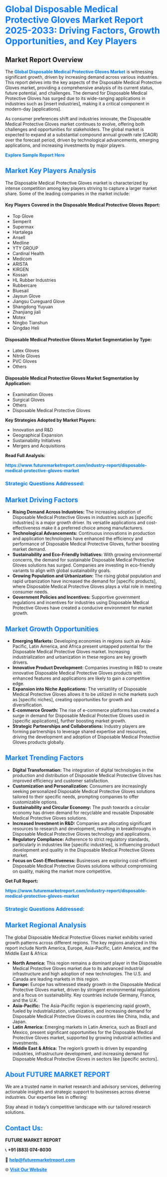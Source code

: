 <h1 style="color: #007BFF;">Global Disposable Medical Protective Gloves Market Report 2025-2033: Driving Factors, Growth Opportunities, and Key Players</h1>

<section id="overview">
<h2>Market Report Overview</h2>
<p>The <a href="https://www.futuremarketreport.com/industry-report/disposable-medical-protective-gloves-market" style="color: #007BFF; text-decoration: none;"><strong>Global Disposable Medical Protective Gloves Market</strong></a> is witnessing significant growth, driven by increasing demand across various industries. This report delves into the key aspects of the Disposable Medical Protective Gloves market, providing a comprehensive analysis of its current status, future potential, and challenges. The demand for Disposable Medical Protective Gloves has surged due to its wide-ranging applications in industries such as [insert industries], making it a critical component in modern-day [applications].</p>
<p>As consumer preferences shift and industries innovate, the Disposable Medical Protective Gloves market continues to evolve, offering both challenges and opportunities for stakeholders. The global market is expected to expand at a substantial compound annual growth rate (CAGR) over the forecast period, driven by technological advancements, emerging applications, and increasing investments by major players.</p>
</section>

<section id="overview">
<p><a href="https://www.futuremarketreport.com/request-sample/reportId=127476" style="color: #007BFF; text-decoration: none;"><strong>Explore Sample Report Here</strong></a></p>
</section>

<section id="key-players">
<h2 style="color: #007BFF;">Market Key Players Analysis</h2>
<p>The Disposable Medical Protective Gloves market is characterized by intense competition among key players striving to capture a larger market share. Some of the leading companies in the market include:</p>
<h4>Key Players Covered in the Disposable Medical Protective Gloves Report:</h4>
<ul><li>Top Glove</li><li>Semperit</li><li>Supermax</li><li>Hartalega</li><li>Ansell</li><li>Medline</li><li>YTY GROUP</li><li>Cardinal Health</li><li>Medicom</li><li>ARISTA</li><li>KIRGEN</li><li>Kossan</li><li>HL Rubber Industries</li><li>Rubbercare</li><li>Bluesail</li><li>Jaysun Glove</li><li>Jiangsu Cureguard Glove</li><li>Shangdong Yuyuan</li><li>Zhanjiang jiali</li><li>Motex</li><li>Ningbo Tianshun</li><li>Qingdao Heli</li></ul>
<h4>Disposable Medical Protective Gloves Market Segmentation by Type:</h4>
<ul><li>Latex Gloves</li><li>Nitrile Gloves</li><li>PVC Gloves</li><li>Others</li></ul>

<h4>Disposable Medical Protective Gloves Market Segmentation by Application:</h4>
<ul><li>Examination Gloves</li><li>Surgical Gloves</li><li>Others</li><li>Disposable Medical Protective Gloves</li></ul>
<p><strong>Key Strategies Adopted by Market Players:</strong></p>
<ul>
<li>Innovation and R&D</li>
<li>Geographical Expansion</li>
<li>Sustainability Initiatives</li>
<li>Mergers and Acquisitions</li>
</ul>
</section>

<section>
<p><strong>Read Full Analysis: </strong></p><a href="https://www.futuremarketreport.com/industry-report/disposable-medical-protective-gloves-market" style="color: #007BFF; text-decoration: none;"><strong>https://www.futuremarketreport.com/industry-report/disposable-medical-protective-gloves-market</strong></a>
<h3 style="color: #007BFF;">Strategic Questions Addressed:</h3>
</section>

<section id="driving-factors">
<h2 style="color: #007BFF;">Market Driving Factors</h2>
<ul>
<li><strong>Rising Demand Across Industries:</strong> The increasing adoption of Disposable Medical Protective Gloves in industries such as [specific industries] is a major growth driver. Its versatile applications and cost-effectiveness make it a preferred choice among manufacturers.</li>
<li><strong>Technological Advancements:</strong> Continuous innovations in production and application technologies have enhanced the efficiency and performance of Disposable Medical Protective Gloves, further boosting market demand.</li>
<li><strong>Sustainability and Eco-Friendly Initiatives:</strong> With growing environmental concerns, the demand for sustainable Disposable Medical Protective Gloves solutions has surged. Companies are investing in eco-friendly variants to align with global sustainability goals.</li>
<li><strong>Growing Population and Urbanization:</strong> The rising global population and rapid urbanization have increased the demand for [specific products], where Disposable Medical Protective Gloves plays a vital role in meeting consumer needs.</li>
<li><strong>Government Policies and Incentives:</strong> Supportive government regulations and incentives for industries using Disposable Medical Protective Gloves have created a conducive environment for market growth.</li>
</ul>
</section>

<section id="growth-opportunities">
<h2 style="color: #007BFF;">Market Growth Opportunities</h2>
<ul>
<li><strong>Emerging Markets:</strong> Developing economies in regions such as Asia-Pacific, Latin America, and Africa present untapped potential for the Disposable Medical Protective Gloves market. Increasing industrialization and urbanization in these regions are key growth drivers.</li>
<li><strong>Innovative Product Development:</strong> Companies investing in R&D to create innovative Disposable Medical Protective Gloves products with enhanced features and applications are likely to gain a competitive edge.</li>
<li><strong>Expansion into Niche Applications:</strong> The versatility of Disposable Medical Protective Gloves allows it to be utilized in niche markets such as [specific niches], creating opportunities for growth and diversification.</li>
<li><strong>E-commerce Growth:</strong> The rise of e-commerce platforms has created a surge in demand for Disposable Medical Protective Gloves used in [specific applications], further boosting market growth.</li>
<li><strong>Strategic Partnerships and Collaborations:</strong> Industry players are forming partnerships to leverage shared expertise and resources, driving the development and adoption of Disposable Medical Protective Gloves products globally.</li>
</ul>
</section>

<section id="trending-factors">
<h2 style="color: #007BFF;">Market Trending Factors</h2>
<ul>
<li><strong>Digital Transformation:</strong> The integration of digital technologies in the production and distribution of Disposable Medical Protective Gloves has improved efficiency and customer satisfaction.</li>
<li><strong>Customization and Personalization:</strong> Consumers are increasingly seeking personalized Disposable Medical Protective Gloves solutions tailored to their specific needs, prompting companies to offer customizable options.</li>
<li><strong>Sustainability and Circular Economy:</strong> The push towards a circular economy has driven demand for recyclable and reusable Disposable Medical Protective Gloves solutions.</li>
<li><strong>Increased Investment in R&D:</strong> Companies are allocating significant resources to research and development, resulting in breakthroughs in Disposable Medical Protective Gloves technology and applications.</li>
<li><strong>Regulatory Compliance:</strong> Adherence to strict regulatory standards, particularly in industries like [specific industries], is influencing product development and quality in the Disposable Medical Protective Gloves market.</li>
<li><strong>Focus on Cost-Effectiveness:</strong> Businesses are exploring cost-efficient Disposable Medical Protective Gloves solutions without compromising on quality, making the market more competitive.</li>
</ul>
</section>

<section>
<p><strong>Get Full Report: </strong></p><a href="https://www.futuremarketreport.com/industry-report/disposable-medical-protective-gloves-market" style="color: #007BFF; text-decoration: none;"><strong>https://www.futuremarketreport.com/industry-report/disposable-medical-protective-gloves-market</strong></a>
<h3 style="color: #007BFF;">Strategic Questions Addressed:</h3>
</section>


<section id="regional-analysis">
<h2 style="color: #007BFF;">Market Regional Analysis</h2>
<p>The global Disposable Medical Protective Gloves market exhibits varied growth patterns across different regions. The key regions analyzed in this report include North America, Europe, Asia-Pacific, Latin America, and the Middle East & Africa:</p>
<ul>
<li><strong>North America:</strong> This region remains a dominant player in the Disposable Medical Protective Gloves market due to its advanced industrial infrastructure and high adoption of new technologies. The U.S. and Canada are leading markets in this region.</li>
<li><strong>Europe:</strong> Europe has witnessed steady growth in the Disposable Medical Protective Gloves market, driven by stringent environmental regulations and a focus on sustainability. Key countries include Germany, France, and the U.K.</li>
<li><strong>Asia-Pacific:</strong> The Asia-Pacific region is experiencing rapid growth, fueled by industrialization, urbanization, and increasing demand for Disposable Medical Protective Gloves in countries like China, India, and Japan.</li>
<li><strong>Latin America:</strong> Emerging markets in Latin America, such as Brazil and Mexico, present significant opportunities for the Disposable Medical Protective Gloves market, supported by growing industrial activities and investments.</li>
<li><strong>Middle East & Africa:</strong> The region’s growth is driven by expanding industries, infrastructure development, and increasing demand for Disposable Medical Protective Gloves in sectors like [specific sectors].</li>
</ul>
</section>

<footer>
<h2 style="color: #007BFF;">About FUTURE MARKET REPORT</h2>
<p>We are a trusted name in market research and advisory services, delivering actionable insights and strategic support to businesses across diverse industries. Our expertise lies in offering:</p>

<p>Stay ahead in today’s competitive landscape with our tailored research solutions.</p>

<h2 style="color: #007BFF;">Contact Us:</h2>
<p><strong>FUTURE MARKET REPORT</strong></p>
<p>📞 <strong>+91 (883) 074-8030</strong></p>
<p>📧 <strong><a href="mailto:help@futuremarketreport.com" style="color: #007BFF;">help@futuremarketreport.com</a></strong></p>
<p>🌐 <strong><a href="https://www.futuremarketreport.com/" style="color: #007BFF;">Visit Our Website</a></strong></p>
</footer>